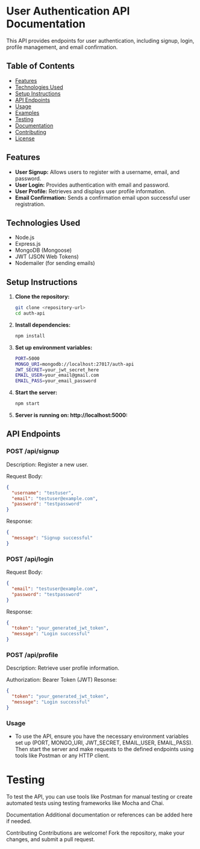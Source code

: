 # User Authentication API Documentation

This API provides endpoints for user authentication, including signup, login, profile management, and email confirmation.

## Table of Contents

- [Features](#features)
- [Technologies Used](#technologies-used)
- [Setup Instructions](#setup-instructions)
- [API Endpoints](#api-endpoints)
- [Usage](#usage)
- [Examples](#examples)
- [Testing](#testing)
- [Documentation](#documentation)
- [Contributing](#contributing)
- [License](#license)

## Features

- **User Signup:** Allows users to register with a username, email, and password.
- **User Login:** Provides authentication with email and password.
- **User Profile:** Retrieves and displays user profile information.
- **Email Confirmation:** Sends a confirmation email upon successful user registration.

## Technologies Used

- Node.js
- Express.js
- MongoDB (Mongoose)
- JWT (JSON Web Tokens)
- Nodemailer (for sending emails)

## Setup Instructions

1. **Clone the repository:**

   ```bash
   git clone <repository-url>
   cd auth-api

   ```

2. **Install dependencies:**

   ```bash
   npm install

   ```

3. **Set up environment variables:**
   ```bash
   PORT=5000
   MONGO_URI=mongodb://localhost:27017/auth-api
   JWT_SECRET=your_jwt_secret_here
   EMAIL_USER=your_email@gmail.com
   EMAIL_PASS=your_email_password

   ```

4. **Start the server:**
   ```bash
   npm start
   
   ```
4. **Server is running on: http://localhost:5000:**

## API Endpoints

### POST /api/signup

Description: Register a new user.

Request Body:
```json
{
  "username": "testuser",
  "email": "testuser@example.com",
  "password": "testpassword"
}

```

Response:
```json
{
  "message": "Signup successful"
}

```

### POST /api/login

Request Body:
```json
{
  "email": "testuser@example.com",
  "password": "testpassword"
}


```

Response:
```json
{
  "token": "your_generated_jwt_token",
  "message": "Login successful"
}


```

### POST /api/profile

Description: Retrieve user profile information.

Authorization: Bearer Token (JWT)
Resonse:
```json
{
  "token": "your_generated_jwt_token",
  "message": "Login successful"
}


```

### Usage

- To use the API, ensure you have the necessary environment variables set up (PORT, MONGO_URI, JWT_SECRET, EMAIL_USER, EMAIL_PASS). Then start the server and make requests to the defined endpoints using tools like Postman or any HTTP client.

# Testing
To test the API, you can use tools like Postman for manual testing or create automated tests using testing frameworks like Mocha and Chai.

Documentation
Additional documentation or references can be added here if needed.

Contributing
Contributions are welcome! Fork the repository, make your changes, and submit a pull request.